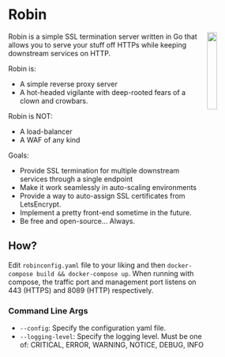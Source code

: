 Robin
============
<img align="right" src="https://i.imgur.com/r2CWdQf.png" height="20%" width="20%">

Robin is a simple SSL termination server written in Go that allows you to serve your stuff off HTTPs while keeping 
downstream services on HTTP.

Robin is:
- A simple reverse proxy server
- A hot-headed vigilante with deep-rooted fears of a clown and crowbars.

Robin is NOT:
- A load-balancer 
- A WAF of any kind

Goals:
- Provide SSL termination for multiple downstream services through a single endpoint
- Make it work seamlessly in auto-scaling environments
- Provide a way to auto-assign SSL certificates from LetsEncrypt.
- Implement a pretty front-end sometime in the future.
- Be free and open-source... Always.

## How?

Edit `robinconfig.yaml` file to your liking and then `docker-compose build && docker-compose up`.
When running with compose, the traffic port and management port listens on 443 (HTTPS) and 8089 (HTTP) respectively.

### Command Line Args

- `--config`: Specify the configuration yaml file.
- `--logging-level`: Specify the logging level. Must be one of: CRITICAL, ERROR, WARNING, NOTICE, DEBUG, INFO
